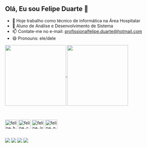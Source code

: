 ## Olá, Eu sou Felipe Duarte 👋

- 🔭 Hoje trabalho como técnico de informática na Área Hospitalar
- 🌱 Aluno de Análise e Desenvolvimento de Sistema
- 📫 Contate-me no e-mail: profissionalfelipe.duarte@hotmail.com
- 😄 Pronouns: ele/dele

<div>
  <a href="https://github.com/anuraghazra/github-readme-stats">
  <img height=200em align="center" src="https://github-readme-stats.vercel.app/api?username=Dev-felipeduarte" />
</a>
<a href="https://github.com/anuraghazra/convoychat">
  <img height=200em align="center" src="https://github-readme-stats.vercel.app/api/top-langs?username=Dev-felipeduarte&layout=compact&langs_count=8&card_width=320" />
</a>
</div>

##

<div style="display: inline_block"><br>
  <img align="center" alt="felipe_html" height="30" width="40" src="https://cdn.jsdelivr.net/gh/devicons/devicon@latest/icons/html5/html5-original.svg">
  <img align="center" alt="felipe_css" height="30" width="40" src="https://cdn.jsdelivr.net/gh/devicons/devicon@latest/icons/css3/css3-original.svg">
  <img align="center" alt="felipe_js" height="30" width="40" src="https://cdn.jsdelivr.net/gh/devicons/devicon@latest/icons/javascript/javascript-original.svg">
  <img align="center" alt="felipe_python" height="30" width="40" src="https://cdn.jsdelivr.net/gh/devicons/devicon@latest/icons/python/python-original.svg">
</div>
          
##

<div>
  <a href="https://www.instagram.com/_feh.duarte_?igsh=ODJwcjg5dmFsM2p6" target="_blank"><img src="https://img.shields.io/badge/Instagram-E4405F?style=for-the-badge&logo=instagram&logoColor=white" target="_blank"></a>
  <a href="https://www.linkedin.com/in/felipe-souza-duarte/" target="_blank"><img src="https://img.shields.io/badge/LinkedIn-0077B5?style=for-the-badge&logo=linkedin&logoColor=white" target="_blank"></a>
  <a href="mailto:profissionalfelipe.duarte@hotmail.com" target="_blank"><img src="https://img.shields.io/badge/Gmail-D14836?style=for-the-badge&logo=gmail&logoColor=white" target="_blank"></a>
  <a href="https://codepen.io/Dev-Felipe-Duarte" target="_blank"><img src="https://img.shields.io/badge/Codepen-000000?style=for-the-badge&logo=codepen&logoColor=white" target="_blank"></a>
</div>
